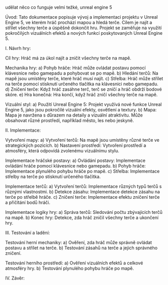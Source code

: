 
udělat něco co funguje
velmi težké, unreal engine 5



Úvod:
Tato dokumentace popisuje vývoj a implementaci projektu v Unreal Engine 5, ve kterém hráč prochází mapou a hledá terče. Cílem je najít a střílet všechny terče a úspěšně dokončit hru. Projekt se zaměřuje na využití pokročilých vizuálních efektů a nových funkcí poskytovaných Unreal Engine 5.

I. Návrh hry:

Cíl hry:
Hráč má za úkol najít a zničit všechny terče na mapě.

Mechanika hry:
a) Pohyb hráče: Hráč může ovládat postavu pomocí klávesnice nebo gamepadu a pohybovat se po mapě.
b) Hledání terčů: Na mapě jsou umístěny terče, které hráč musí najít.
c) Střelba: Hráč může střílet na terče pomocí stisknutí určeného tlačítka na klávesnici nebo gamepadu.
d) Zničení terče: Když hráč zasáhne terč, terč se zničí a hráč obdrží bodové skóre.
e) Hra konečná: Hra končí, když hráč zničí všechny terče na mapě.

Vizuální styl:
a) Použití Unreal Engine 5: Projekt využívá nové funkce Unreal Engine 5, jako jsou pokročilé vizuální efekty, osvětlení a textury.
b) Mapa: Mapa je navržena s důrazem na detaily a vizuální atraktivitu. Může obsahovat různé prostředí, například město, les nebo jeskyně.

II. Implementace:

Vytvoření mapy:
a) Vytvoření terčů: Na mapě jsou umístěny různé terče ve strategických pozicích.
b) Nastavení prostředí: Vytvoření prostředí a atmosféry, která odpovídá zvolenému vizuálnímu stylu.

Implementace hráčské postavy:
a) Ovládání postavy: Implementace ovládání hráče pomocí klávesnice nebo gamepadu.
b) Pohyb hráče: Implementace plynulého pohybu hráče po mapě.
c) Střelba: Implementace střelby na terče po stisknutí určeného tlačítka.

Implementace terčů:
a) Vytvoření terčů: Implementace různých typů terčů s různými vlastnostmi.
b) Detekce zásahu: Implementace detekce zásahu na terče po střelbě hráče.
c) Zničení terče: Implementace efektu zničení terče a přičítání bodů hráči.

Implementace logiky hry:
a) Správa terčů: Sledování počtu zbývajících terčů na mapě.
b) Konec hry: Detekce, zda hráč zničil všechny terče a ukončení hry.

III. Testování a ladění:

Testování herní mechaniky:
a) Ověření, zda hráč může správně ovládat postavu a střílet na terče.
b) Testování zásahů na terče a jejich správného zničení.

Testování herního prostředí:
a) Ověření vizuálních efektů a celkové atmosféry hry.
b) Testování plynulého pohybu hráče po mapě.

IV. Závěr:
